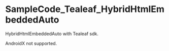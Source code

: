 # SampleCode_Tealeaf_HybridHtmlEmbeddedAuto
HybridHtmlEmbeddedAuto with Tealeaf sdk.

AndroidX not supported.
